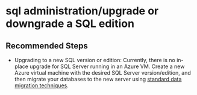 <properties
	pageTitle="sql administration/upgrade or downgrade a SQL edition"
	description="sql administration/upgrade or downgrade a SQL edition"
	service="microsoft.compute"
	resource="virtualmachines"
	authors="egranet"
	ms.author="egranet"
	displayOrder=""
	articleId="f67a7233-d146-4fab-b610-2353f8239715"
	selfHelpType="generic"
	supportTopicIds="32633525"
	resourceTags="windowsSQL"
	productPesIds="16342"
	cloudEnvironments="public"
/>

# sql administration/upgrade or downgrade a SQL edition

## **Recommended Steps**

* Upgrading to a new SQL version or edition: Currently, there is no in-place upgrade for SQL Server running in an Azure VM. Create a new Azure virtual machine with the desired SQL Server version/edition, and then migrate your databases to the new server using [standard data migration techniques](https://azure.microsoft.com/documentation/articles/virtual-machines-windows-migrate-sql/).
